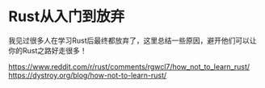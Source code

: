 # Rust从入门到放弃

我见过很多人在学习Rust后最终都放弃了，这里总结一些原因，避开他们可以让你的Rust之路好走很多！

https://www.reddit.com/r/rust/comments/rgwcl7/how_not_to_learn_rust/
https://dystroy.org/blog/how-not-to-learn-rust/